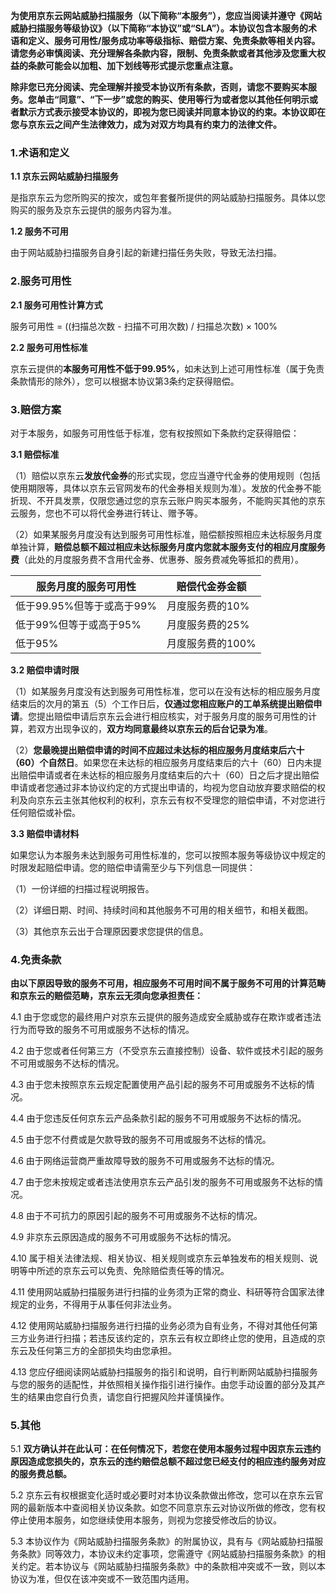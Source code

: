  **为使用京东云网站威胁扫描服务（以下简称“本服务”），您应当阅读并遵守《网站威胁扫描服务等级协议》（以下简称“本协议”或“SLA”）。本协议包含本服务的术语和定义、服务可用性/服务成功率等级指标、赔偿方案、免责条款等相关内容。请您务必审慎阅读、充分理解各条款内容，限制、免责条款或者其他涉及您重大权益的条款可能会以加粗、加下划线等形式提示您重点注意。**

**除非您已充分阅读、完全理解并接受本协议所有条款，否则，请您不要购买本服务。您单击“同意”、“下一步”或您的购买、使用等行为或者您以其他任何明示或者默示方式表示接受本协议的，即视为您已阅读并同意本协议的约束。本协议即在您与京东云之间产生法律效力，成为对双方均具有约束力的法律文件。**

### 1.术语和定义

**1.1 京东云网站威胁扫描服务**

是指京东云为您所购买的按次，或包年套餐所提供的网站威胁扫描服务。具体以您购买的服务及京东云提供的服务内容为准。

**1.2 服务不可用**

由于网站威胁扫描服务自身引起的新建扫描任务失败，导致无法扫描。

### 2.服务可用性

**2.1 服务可用性计算方式**

服务可用性 = ((扫描总次数 - 扫描不可用次数) / 扫描总次数) × 100%

**2.2 服务可用性标准**

京东云提供的**本服务可用性不低于99.95%**，如未达到上述可用性标准（属于免责条款情形的除外），您可以根据本协议第3条约定获得赔偿。

### 3.赔偿方案

对于本服务，如服务可用性低于标准，您有权按照如下条款约定获得赔偿：

**3.1 赔偿标准**

（1）赔偿以京东云**发放代金券**的形式实现，您应当遵守代金券的使用规则（包括使用期限等，具体以京东云官网发布的代金券相关规则为准）。发放的代金券不能折现、不开具发票，仅限您通过您的京东云账户购买本服务，不能购买其他的京东云服务，您也不可以将代金券进行转让、赠予等。

 （2）如果某服务月度没有达到服务可用性标准，赔偿额按照相应未达标服务月度单独计算，**赔偿总额不超过相应未达标服务月度内您就本服务支付的相应月度服务费**（此处的月度服务费不含用代金券、优惠券、服务费减免等抵扣的费用）。

| 服务月度的服务可用性      | 赔偿代金券金额   |
| ------------------------- | ---------------- |
| 低于99.95%但等于或高于99% | 月度服务费的10%  |
| 低于99%但等于或高于95%    | 月度服务费的25%  |
| 低于95%                   | 月度服务费的100% |

**3.2 赔偿申请时限**

（1）如某服务月度没有达到服务可用性标准，您可以在没有达标的相应服务月度结束后的次月的第五（5）个工作日后，**仅通过您相应账户的工单系统提出赔偿申请**。您提出赔偿申请后京东云会进行相应核实，对于服务月度的服务可用性的计算，若双方出现争议的，**双方均同意最终以京东云的后台记录为准**。

（2）**您最晚提出赔偿申请的时间不应超过未达标的相应服务月度结束后六十（60）个自然日**。如果您在未达标的相应服务月度结束后的六十（60）日内未提出赔偿申请或者在未达标的相应服务月度结束后的六十（60）日之后才提出赔偿申请或者您通过非本协议约定的方式提出申请的，均视为您自动放弃要求赔偿的权利及向京东云主张其他权利的权利，京东云有权不受理您的赔偿申请，不对您进行任何赔偿或补偿。



**3.3 赔偿申请材料**

如果您认为本服务未达到服务可用性标准的，您可以按照本服务等级协议中规定的时限发起赔偿申请。您的赔偿申请需至少与下列信息一同提供：

 （1）一份详细的扫描过程说明报告。

 （2）详细日期、时间、持续时间和其他服务不可用的相关细节，和相关截图。

 （3）其他京东云出于合理原因要求您提供的信息。

### 4.免责条款

 **由以下原因导致的服务不可用，相应服务不可用时间不属于服务不可用的计算范畴和京东云的赔偿范畴，京东云无须向您承担责任：**

 4.1 由于您或您的最终用户对京东云提供的服务造成安全威胁或存在欺诈或者违法行为而导致的服务不可用或服务不达标的情况。

 4.2 由于您或者任何第三方（不受京东云直接控制）设备、软件或技术引起的服务不可用或服务不达标的情况。

 4.3 由于您未按照京东云规定配置使用产品引起的服务不可用或服务不达标的情况。

 4.4 由于您违反任何京东云产品条款引起的服务不可用或服务不达标的情况。

 4.5 由于您不付费或是欠款导致的服务不可用或服务不达标的情况。

 4.6 由于网络运营商严重故障导致的服务不可用或服务不达标的情况。

 4.7 由于您未按规定或者违法使用京东云产品引发的服务不可用或服务不达标的情况。

 4.8 由于不可抗力的原因引起的服务不可用或服务不达标的情况。

 4.9 非京东云原因造成的服务不可用或服务不达标的情况。

 4.10 属于相关法律法规、相关协议、相关规则或京东云单独发布的相关规则、说明等中所述的京东云可以免责、免除赔偿责任等的情况。

 4.11 使用网站威胁扫描服务进行扫描的业务须为正常的商业、科研等符合国家法律规定的业务，不得用于从事任何非法业务。

 4.12 使用网站威胁扫描服务进行扫描的业务必须为自有业务，不得对其他任何第三方业务进行扫描；若违反该约定的，京东云有权立即终止您的使用，且造成的京东云及任何第三方的全部损失均由您承担。

 4.13 您应仔细阅读网站威胁扫描服务的指引和说明，自行判断网站威胁扫描服务与您的服务的适配性，并依照相关操作指引进行操作。由您手动设置的部分及其产生的结果由您自行负责，请您自行把握风险并谨慎操作。

### 5.其他

5.1 **双方确认并在此认可：在任何情况下，若您在使用本服务过程中因京东云违约原因造成您损失的，京东云的违约赔偿总额不超过您已经支付的相应违约服务对应的服务费总额。**

 5.2 京东云有权根据变化适时或必要时对本协议条款做出修改，您可以在京东云官网的最新版本中查阅相关协议条款。如您不同意京东云对协议所做的修改，您有权停止使用本服务，如您继续使用本服务，则视为您接受修改后的协议。

 5.3 本协议作为《网站威胁扫描服务条款》的附属协议，具有与《网站威胁扫描服务条款》同等效力，本协议未约定事项，您需遵守《网站威胁扫描服务条款》的相关约定。若本协议与《网站威胁扫描服务条款》中的条款相冲突或不一致，则以本协议为准，但仅在该冲突或不一致范围内适用。